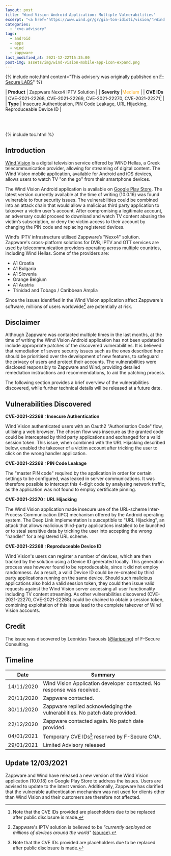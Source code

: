 ```yaml
---
layout: post
title: 'Wind Vision Android Application: Multiple Vulnerabilities'
excerpt: "<a href='https://www.wind.gr/gr/gia-ton-idioti/vision/'>Wind Vision</a> is a digital television service offered by WIND Hellas, a Greek telecommunication provider, allowing for streaming of digital content. The Wind Vision mobile application, available for Android and iOS devices, allows users to watch TV 'on the go' from their smartphone devices.<br/><br/>The Wind Vision Android application is available on <a href='https://play.google.com/store/apps/details?id=gr.wind.windvision'>Google Play Store</a>. The latest version currently available at the time of writing (10.0.16) was found vulnerable to four security issues. The vulnerabilities could be combined into an attack chain that would allow a malicious third party application to takeover a victim user's account. After compromising a legitimate account, an adversary could proceed to download and watch TV content abusing the victim’s subscription, or deny the victim access to their account by changing the PIN code and replacing registered devices."
categories:
  - "cve-advisory"
tags:
  - android
  - apps
  - wind
  - zappware
last_modified_at: 2021-12-22T15:35:00
post-img: assets/img/wind-vision-mobile-app-icon-expand.png
---
```


{% include note.html content="This advisory was originally published on [F-Secure LABS](https://labs.f-secure.com/advisories/wind-vision)" %}


| **Product** | Zappware Nexx4 IPTV Solution |
| **Severity** |<span style="color:orange">Medium</span> |
| **CVE IDs** |	CVE-2021-22268, CVE-2021-22269, CVE-2021-22270, CVE-2021-22271[^2] |
| **Type**	| Insecure Authentication, PIN Code Leakage, URL Hijacking, Reproduceable Device ID |

<br/><br/>

{% include toc.html %}

## Introduction

[Wind Vision](https://www.wind.gr/gr/gia-ton-idioti/vision/) is a digital television service offered by WIND Hellas, a Greek telecommunication provider, allowing for streaming of digital content. The Wind Vision mobile application, available for Android and iOS devices, allows users to watch TV "on the go" from their smartphone devices. 

The Wind Vision Android application is available on [Google Play Store](https://play.google.com/store/apps/details?id=gr.wind.windvision). The latest version currently available at the time of writing (10.0.16) was found vulnerable to four security issues. The vulnerabilities could be combined into an attack chain that would allow a malicious third party application to takeover a victim user's account. After compromising a legitimate account, an adversary could proceed to download and watch TV content abusing the victim’s subscription, or deny the victim access to their account by changing the PIN code and replacing registered devices.

Wind’s IPTV infrastructure utilised Zappware’s "Nexx4" solution. Zappware's cross-platform solutions for DVB, IPTV and OTT services are used by telecommunication providers operating across multiple countries, including Wind Hellas. Some of the providers are:

- A1 Croatia
- A1 Bulgaria
- A1 Slovenia
- Orange Belgium
- A1 Austria
- Trinidad and Tobago / Caribbean Amplia

Since the issues identified in the Wind Vision application affect Zappware's software, millions of users worldwide[^1] are potentially at risk.


## Disclaimer

Although Zappware was contacted multiple times in the last months, at the time of writing the Wind Vision Android application has not been updated to include appropriate patches of the discovered vulnerabilities. It is believed that remediation of severe security issues such as the ones described here should be prioritised over the development of new features, to safeguard the privacy of users and protect their accounts. The vulnerabilities were disclosed responsibly to Zappware and Wind, providing detailed remediation instructions and recommendations, to aid the patching process. 

The following section provides a brief overview of the vulnerabilities discovered, while further technical details will be released at a future date.



## Vulnerabilities Discovered

**CVE-2021-22268 : Insecure Authentication**

Wind Vision authenticated users with an Oauth2 "Authorisation Code" flow, utilising a web browser. The chosen flow was insecure as the granted code could be intercepted by third party applications and exchanged for a valid session token. This issue, when combined with the URL Hijacking described below, enabled the takeover of a victim account after tricking the user to click on the wrong handler application. 

**CVE-2021-22269 : PIN Code Leakage**

The "master PIN code" required by the application in order for certain settings to be configured, was leaked in server communications. It was therefore possible to intercept this 4-digit code by analysing network traffic, as the application was not found to employ certificate pinning.

**CVE-2021-22270 : URL Hijacking**

The Wind Vision application made insecure use of the URL-scheme Inter-Process
Communication (IPC) mechanism offered by the Android operating system. The Deep Link implementation is susceptible to "URL Hijacking", an attack that allows malicious third-party applications installed to be launched or to steal sensitive data by tricking the user into accepting the wrong "handler" for a registered URL scheme. 


**CVE-2021-22268 : Reproduceable Device ID**

Wind Vision's users can register a number of devices, which are then tracked by the solution using a Device ID generated locally. This generation process was however found to be reproduceable, since it did not employ randomness. As a result, a valid Device ID could be re-created by third party applications running on the same device. Should such malicious applications also hold a valid session token, they could then issue valid requests against the Wind Vision server accessing all user functionality including TV content streaming. As other vulnerabilities discovered (CVE-2021-22270, CVE-2021-22268) could be chained to obtain a session token, combining exploitation of this issue lead to the complete takeover of Wind Vision accounts.

## Credit

The issue was discovered by Leonidas Tsaousis ([@laripping](https://twitter.com/laripping)) of F-Secure Consulting.


## Timeline

| Date | Summary |
| ---- | ------- |
| 14/11/2020 | Wind Vision Application developer contacted. No response was received. |
| 20/11/2020 | Zappware contacted. |
| 30/11/2020 | Zappware replied acknowledging the vulnerabilities. No patch date provided. |
| 22/12/2020 | Zappware contacted again. No patch date provided. |
| 04/01/2021 | Temporary CVE IDs[^2] reserved by F-Secure CNA. |
| 29/01/2021 | Limited Advisory released |



## Update 12/03/2021

Zappware and Wind have released a new version of the Wind Vision application (10.0.18) on Google Play Store to address the issues. Users are advised to update to the latest version. Additionally, Zappware has clarified that the vulnerable authentication mechanism was not used for clients other than Wind Vision and their customers are therefore not affected.  

[^1]: Zappware's IPTV solution is believed to be *"currently deployed on millions of devices around the world"* ([source](https://www.linkedin.com/company/zappware/about/)).

[^2]: Note that the CVE IDs provided are placeholders due to be replaced after public disclosure is made.